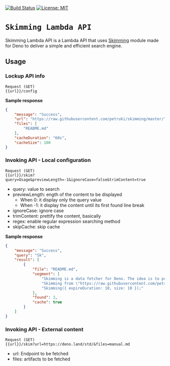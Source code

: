 [![Build Status](https://travis-ci.com/petruki/skimming.svg?branch=master)](https://travis-ci.com/github/petruki/skimming)
[![License: MIT](https://img.shields.io/badge/License-MIT-yellow.svg)](https://opensource.org/licenses/MIT)

# `Skimming Lambda API `

Skimming Lambda API is a Lambda API that uses [Skimming](https://github.com/petruki/skimming) module made for Deno to deliver a simple and efficient search engine.

## Usage

### Lockup API info
```
Request (GET)
{{url}}/config
```
**Sample response**
```json
{
    "message": "Success",
    "url": "https://raw.githubusercontent.com/petruki/skimming/master/",
    "files": [
        "README.md"
    ],
    "cacheDuration": "60s",
    "cacheSize": 100
}
```

### Invoking API - Local configuration
```
Request (GET)
{{url}}/skim?query=Usage&previewLength=-1&ignoreCase=false&trimContent=true
```
 - query: value to search
 - previewLength: ength of the content to be displayed
   - When 0: it display only the query value
   - When -1: it display the content until its first found line break
 - ignoreCase: ignore case
 - trimContent: prettify the content, basically
 - regex: enable regular expression searching method
 - skipCache: skip cache
 
**Sample response**
```json
{
    "message": "Success",
    "query": "Sk",
    "result": [
        {
            "file": "README.md",
            "segment": [
                "Skimming is a data fetcher for Deno. The idea is to provide a simple and efficient module to fetch content.",
                "Skimming from \"https://raw.githubusercontent.com/petruki/skimming/v1.0.0/mod.ts\";",
                "Skimming({ expireDuration: 10, size: 10 });"
            ],
            "found": 3,
            "cache": true
        }
    ]
}
```

### Invoking API - External content
```
Request (GET)
{{url}}/skim?url=https://deno.land/std/&files=manual.md
```
 - url: Endpoint to be fetched
 - files: artifacts to be fetched